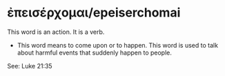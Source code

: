 # ἐπεισέρχομαι/epeiserchomai
This word is an action. It is a verb.
* This word means to come upon or to happen. This word is used to talk about harmful events that suddenly happen to people.

See: Luke 21:35

